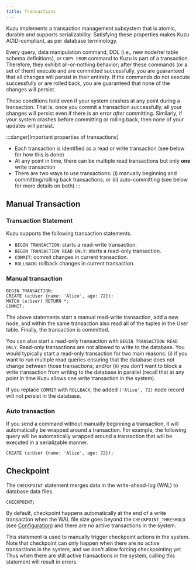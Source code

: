 ```yaml
---
title: Transactions
---
```


Kuzu implements a transaction management subsystem that is atomic, durable and supports serializability.
Satisfying these properties makes Kuzu ACID-compliant, as per database terminology.

Every query, data manipulation command, DDL (i.e., new node/rel table schema definitions), or `COPY FROM` command to Kuzu is part of a transaction. Therefore, they exhibit all-or-nothing behavior; after these commands (or a set of them) execute and are committed successfully, you are guaranteed that all changes will persist in their entirety. If the commands do not execute successfully or are rolled back, you are guaranteed that none of the changes will persist.

These conditions hold even if your system crashes at any point during a transaction. That is, once you commit a transaction successfully, all your changes will persist even if there is an error *after* committing. Similarly, if your system crashes before committing or rolling back, then none of your updates will persist.

:::danger[Important properties of transactions]
- Each transaction is identified as a read or write transaction (see below for how this is done)
- At any point in time, there can be multiple read transactions but only **one** write transaction
- There are two ways to use transactions: (i) manually beginning and committing/rolling back transactions;
or (ii) auto-committing (see below for more details on both)
:::

## Manual Transaction

### Transaction Statement

Kuzu supports the following transaction statements.

- `BEGIN TRANSACTION`: starts a read-write transaction.
- `BEGIN TRANSACTION READ ONLY`: starts a read-only transaction.
- `COMMIT`: commit changes in current transaction.
- `ROLLBACK`: rollback changes in current transaction.

### Manual transaction
```cypher
BEGIN TRANSACTION;
CREATE (a:User {name: 'Alice', age: 72});
MATCH (a:User) RETURN *;
COMMIT;
```
The above statements start a manual read-write transaction, add a new node, and within the same transaction also read all of the tuples in the User table. Finally, the transaction is committed.

You can also start a read-only transaction with `BEGIN TRANSACTION READ ONLY`. Read-only transactions are not allowed to write to the database. You would typically start a read-only transaction for two main reasons: (i) if you want to run multiple read queries ensuring that the database does not change between those transactions; and/or (ii) you don't want to block a write transaction from writing to the database in parallel (recall that at any point in time Kuzu allows one write transaction in the system).

If you replace `COMMIT` with `ROLLBACK`, the added `('Alice', 72)` node record will not persist in the database.

### Auto transaction
If you send a command without manually beginning a transaction, it will automatically be wrapped around a transaction. For example, the following query will be automatically wrapped around a transaction that will be executed in a serializable manner.

```cypher
CREATE (a:User {name: 'Alice', age: 72});
```

## Checkpoint
The `CHECKPOINT` statement merges data in the write-ahead-log (WAL) to database data files.

```cypher
CHECKPOINT;
```

By default, checkpoint happens automatically at the end of a write transaction when the WAL file size goes beyond the `CHECKPOINT_THRESHOLD` (see [Configuration](/cypher/configuration)) and there are no active transactions in the system.

This statement is used to manually trigger checkpoint actions in the system.
Note that checkpoint can only happen when there are no active transactions in the system, and we don't allow forcing checkpointing yet. Thus when there are still active transactions in the system, calling this statement will result in errors.

